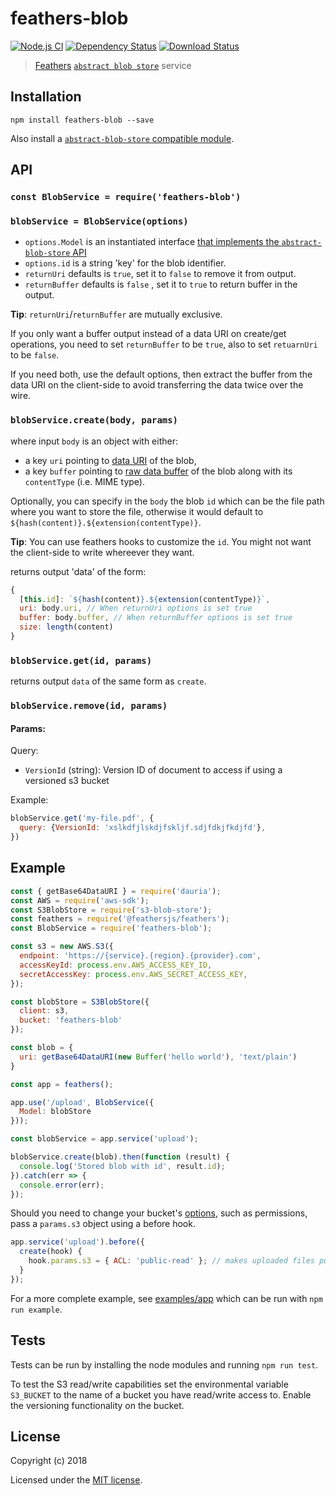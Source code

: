 # feathers-blob

[![Node.js CI](https://github.com/feathersjs-ecosystem/feathers-blob/actions/workflows/node.js.yml/badge.svg)](https://github.com/feathersjs-ecosystem/feathers-blob/actions/workflows/node.js.yml)
[![Dependency Status](https://img.shields.io/david/feathersjs-ecosystem/feathers-blob.svg?style=flat-square)](https://david-dm.org/feathersjs-ecosystem/feathers-blob)
[![Download Status](https://img.shields.io/npm/dm/feathers-blob.svg?style=flat-square)](https://www.npmjs.com/package/feathers-blob)

> [Feathers](http://feathersjs.com) [`abstract blob store`](https://github.com/maxogden/abstract-blob-store) service

## Installation

```shell
npm install feathers-blob --save
```

Also install a [`abstract-blob-store` compatible module](https://github.com/maxogden/abstract-blob-store#some-modules-that-use-this).


## API

### `const BlobService = require('feathers-blob')`

### `blobService = BlobService(options)`

- `options.Model` is an instantiated interface [that implements the `abstract-blob-store` API](https://github.com/maxogden/abstract-blob-store#api)
- `options.id` is a string 'key' for the blob identifier.
- `returnUri` defaults is `true`, set it to `false` to remove it from output.
- `returnBuffer` defaults is `false` , set it to `true` to return buffer in the output. 

**Tip**: `returnUri`/`returnBuffer` are mutually exclusive.

If you only want a buffer output instead of a data URI on create/get operations, you need to set `returnBuffer` to be `true`, also to set `retuarnUri` to be `false`.

If you need both, use the default options, then extract the buffer from the data URI on the client-side to avoid transferring the data twice over the wire.

### `blobService.create(body, params)`

where input `body` is an object with either:
* a key `uri` pointing to [data URI](https://en.wikipedia.org/wiki/Data_URI_scheme) of the blob,
* a key `buffer` pointing to [raw data buffer](https://nodejs.org/api/buffer.html) of the blob along with its `contentType` (i.e. MIME type).

Optionally, you can specify in the `body` the blob `id` which can be the file
path where you want to store the file, otherwise it would default to
`${hash(content)}.${extension(contentType)}`.

**Tip**: You can use feathers hooks to customize the `id`. You might not want the
client-side to write whereever they want.

returns output 'data' of the form:

```js
{
  [this.id]: `${hash(content)}.${extension(contentType)}`,
  uri: body.uri, // When returnUri options is set true
  buffer: body.buffer, // When returnBuffer options is set true
  size: length(content)
}
```

### `blobService.get(id, params)`

returns output `data` of the same form as `create`.

### `blobService.remove(id, params)`

#### Params:

Query: 

 - `VersionId` (string): Version ID of document to access if using a versioned s3 bucket

Example: 

```js 
blobService.get('my-file.pdf', {
  query: {VersionId: 'xslkdfjlskdjfskljf.sdjfdkjfkdjfd'},
})
```

## Example

```js
const { getBase64DataURI } = require('dauria');
const AWS = require('aws-sdk');
const S3BlobStore = require('s3-blob-store');
const feathers = require('@feathersjs/feathers');
const BlobService = require('feathers-blob');

const s3 = new AWS.S3({
  endpoint: 'https://{service}.{region}.{provider}.com',
  accessKeyId: process.env.AWS_ACCESS_KEY_ID,
  secretAccessKey: process.env.AWS_SECRET_ACCESS_KEY,
});

const blobStore = S3BlobStore({
  client: s3,
  bucket: 'feathers-blob'
});

const blob = {
  uri: getBase64DataURI(new Buffer('hello world'), 'text/plain')
}

const app = feathers();

app.use('/upload', BlobService({
  Model: blobStore
}));

const blobService = app.service('upload');

blobService.create(blob).then(function (result) {
  console.log('Stored blob with id', result.id);
}).catch(err => {
  console.error(err);
});
```

Should you need to change your bucket's [options](http://docs.aws.amazon.com/AWSJavaScriptSDK/latest/AWS/S3.html#putObject-property), such as permissions, pass a `params.s3` object using a before hook.

```js
app.service('upload').before({
  create(hook) {
    hook.params.s3 = { ACL: 'public-read' }; // makes uploaded files public
  }
});
```

For a more complete example, see [examples/app](./examples/app.js) which can be run with `npm run example`.

## Tests

Tests can be run by installing the node modules and running `npm run test`. 

To test the S3 read/write capabilities set the environmental variable `S3_BUCKET` to the name of a bucket you have read/write access to. Enable the versioning functionality on the bucket. 

## License

Copyright (c) 2018

Licensed under the [MIT license](LICENSE).
